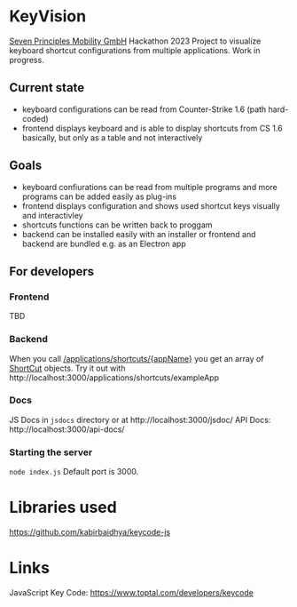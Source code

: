 # KeyVision

[Seven Principles Mobility GmbH](https://github.com/sevenprinciples) Hackathon 2023 Project to visualize keyboard shortcut configurations from multiple applications. Work in progress.

## Current state
- keyboard configurations can be read from Counter-Strike 1.6 (path hard-coded)
- frontend displays keyboard and is able to display shortcuts from CS 1.6 basically, but only as a table and not interactively

## Goals
- keyboard confiurations can be read from multiple programs and more programs can be added easily as plug-ins
- frontend displays configuration and shows used shortcut keys visually and interactivley
- shortcuts functions can be written back to proggam
- backend can be installed easily with an installer or frontend and backend are bundled e.g. as an Electron app

## For developers

### Frontend

TBD

### Backend

When you call [/applications/shortcuts/{appName}](http://localhost:3000/api-docs/#/default/get_applications_shortcuts__appName_) you get an array of [ShortCut](http://localhost:3000/jsdoc/Shortcut.html) objects. Try it out with http://localhost:3000/applications/shortcuts/exampleApp

### Docs

JS Docs in `jsdocs` directory or at http://localhost:3000/jsdoc/
API Docs: http://localhost:3000/api-docs/

### Starting the server

`node index.js`
Default port is 3000.

# Libraries used

https://github.com/kabirbaidhya/keycode-js

# Links

JavaScript Key Code: https://www.toptal.com/developers/keycode
